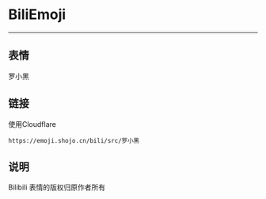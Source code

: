 # BiliEmoji
---
## 表情
罗小黑
## 链接
使用Cloudflare
```
https://emoji.shojo.cn/bili/src/罗小黑
```
## 说明
Bilibili 表情的版权归原作者所有
